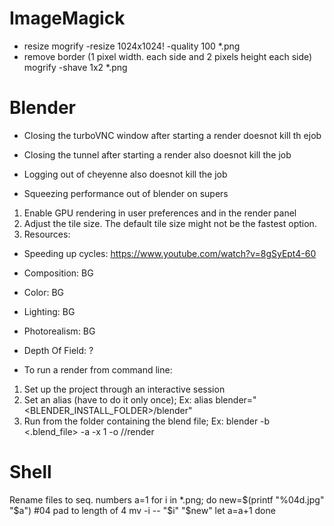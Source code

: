 # ImageMagick
- resize
mogrify -resize 1024x1024! -quality 100 *.png
- remove border (1 pixel width. each side and 2 pixels height each side)
mogrify -shave 1x2 *.png

# Blender 
- Closing the turboVNC window after starting a render doesnot kill th ejob
- Closing the tunnel after starting a render also doesnot kill the job
- Logging out of cheyenne also doesnot kill the job

- Squeezing performance out of blender on supers
1. Enable GPU rendering in user preferences and in the render panel
2. Adjust the tile size. The default tile size might not be the fastest option.
3. Resources:
  - Speeding up cycles: https://www.youtube.com/watch?v=8gSyEpt4-60
  - Composition: BG
  - Color: BG
  - Lighting: BG
  - Photorealism: BG
  - Depth Of Field: ?

- To run a render from command line: 
1. Set up the project through an interactive session
2. Set an alias (have to do it only once); Ex: alias blender="<BLENDER_INSTALL_FOLDER>/blender"
3. Run from the folder containing the blend file; Ex: blender -b <.blend_file> -a -x 1 -o //render

# Shell
Rename files to seq. numbers
a=1
for i in *.png; do
  new=$(printf "%04d.jpg" "$a") #04 pad to length of 4
  mv -i -- "$i" "$new"
  let a=a+1
done


